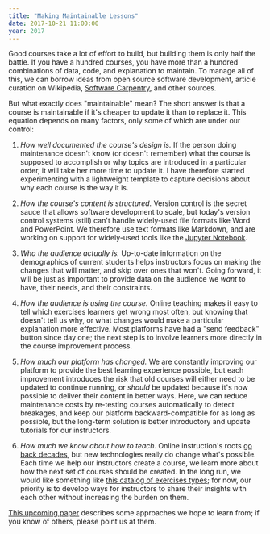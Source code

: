 ```yaml
---
title: "Making Maintainable Lessons"
date: 2017-10-21 11:00:00
year: 2017
---
```


Good courses take a lot of effort to build, but building them is only half the
battle. If you have a hundred courses, you have more than a hundred combinations
of data, code, and explanation to maintain.  To manage all of this, we can
borrow ideas from open source software development, article curation on
Wikipedia, [Software Carpentry][swc], and other sources.

But what exactly does "maintainable" mean?  The short answer is that a
course is maintainable if it's cheaper to update it than to replace
it. This equation depends on many factors, only some of which are
under our control:

1. *How well documented the course's design is.* If the person doing maintenance
   doesn't know (or doesn't remember) what the course is supposed to accomplish
   or why topics are introduced in a particular order, it will take her more
   time to update it.  I have therefore started experimenting with a lightweight
   template to capture decisions about why each course is the way it is.

2. *How the course's content is structured.* Version control is the
   secret sauce that allows software development to scale, but today's
   version control systems (still) can't handle widely-used file
   formats like Word and PowerPoint.  We therefore use text formats
   like Markdown, and are working on support for widely-used tools
   like the [Jupyter Notebook][jupyter].

3. *Who the audience actually is.* Up-to-date information on the demographics of
   current students helps instructors focus on making the changes that will
   matter, and skip over ones that won't. Going forward, it will be just as
   important to provide data on the audience we *want* to have, their needs, and
   their constraints.

4. *How the audience is using the course.* Online teaching makes it easy to tell
   which exercises learners get wrong most often, but knowing that doesn't tell
   us why, or what changes would make a particular explanation more
   effective. Most platforms have had a "send feedback" button since day one;
   the next step is to involve learners more directly in the course improvement
   process.

5. *How much our platform has changed.* We are constantly improving
   our platform to provide the best learning experience possible, but
   each improvement introduces the risk that old courses will either
   need to be updated to continue running, or *should* be updated
   because it's now possible to deliver their content in better
   ways. Here, we can reduce maintenance costs by re-testing courses
   automatically to detect breakages, and keep our platform
   backward-compatible for as long as possible, but the long-term
   solution is better introductory and update tutorials for our
   instructors.

6. *How much we know about how to teach.* Online instruction's roots
   [go back decades][teaching-machine], but new technologies really do
   change what's possible.  Each time we help our instructors create a
   course, we learn more about how the next set of courses should be
   created.  In the long run, we would like something like [this
   catalog of exercises types][exercise-types]; for now, our priority
   is to develop ways for instructors to share their insights with
   each other without increasing the burden on them.

[This upcoming paper][collab-lesson] describes some approaches we hope
to learn from; if you know of others, please point us at them.

[collab-lesson]: https://arxiv.org/abs/1707.02662
[exercise-types]: http://third-bit.com/2017/10/16/exercise-types/
[jupyter]: https://jupyter.org/
[swc]: https://software-carpentry.org
[teaching-machine]: http://teachingmachin.es/timeline.html
